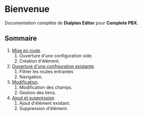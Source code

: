 ﻿# Bienvenue

Documentation complète de **Dialplan Editor** pour **Complete PBX**.

## Sommaire

1. [Mise en route](/mise_en_route/).
    1. Ouverture d'une configuration vide.
    2. Création d'élément.
2. [Ouverture d'une configuration existante](/ouverture_conf/).
    1. Filtrer les routes entrantes
    2. Navigation.
3. [Modification](/modification/).
    1. Modification des champs.
    8. Gestion des liens.
4. [Ajout et suppression](/ajout_suppression/)
    1. Ajout d'élément existant.
    2. Suppression d'élément.
